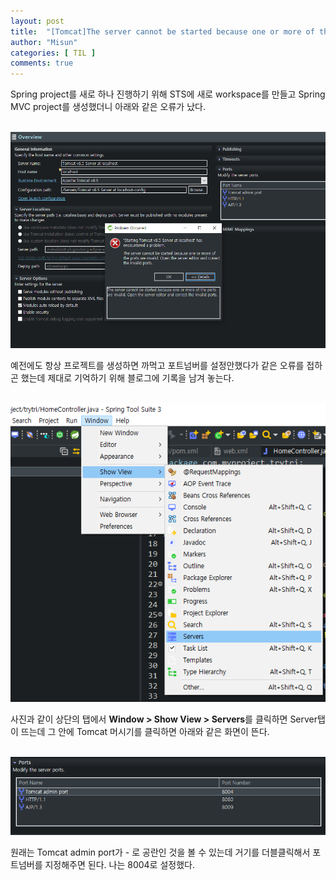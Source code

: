 ```yaml
---
layout: post
title:  "[Tomcat]The server cannot be started because one or more of the ports are invalid 에러 해결"
author: "Misun"
categories: [ TIL ]
comments: true
---
```

Spring project를 새로 하나 진행하기 위해 STS에 새로 workspace를 만들고 Spring MVC project를 생성했더니 아래와 같은 오류가 났다.
<br />
<br />

![Image with caption](../img/Tomcat/trytri_01.png "error")

예전에도 항상 프로젝트를 생성하면 까먹고 포트넘버를 설정안했다가 같은 오류를 접하곤 했는데 제대로 기억하기 위해 블로그에 기록을 남겨 놓는다.<br>
<br>

![Image with caption](../img/Tomcat/trytri_02.png "server")

사진과 같이 상단의 탭에서 <b>Window > Show View > Servers</b>를 클릭하면 Server탭이 뜨는데 그 안에 Tomcat 머시기를 클릭하면 아래와 같은 화면이 뜬다.
<br>
<br>

![Image with caption](../img/Tomcat/trytri_03.png "port_num")

원래는 Tomcat admin port가 - 로 공란인 것을 볼 수 있는데 거기를 더블클릭해서 포트넘버를 지정해주면 된다. 나는 8004로 설정했다.

<br>